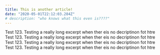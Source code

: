 ```yaml
---
title: This is another article!
date: "2020-05-01T22:12:03.284Z"
# description: "who knows what this even is????"
---
```


Test 123. Testing a really long excerpt when ther eis no decriptinon fot htre Test 123. Testing a really long excerpt when ther eis no decriptinon fot htre Test 123. Testing a really long excerpt when ther eis no decriptinon fot htre Test 123. Testing a really long excerpt when ther eis no decriptinon fot htre 